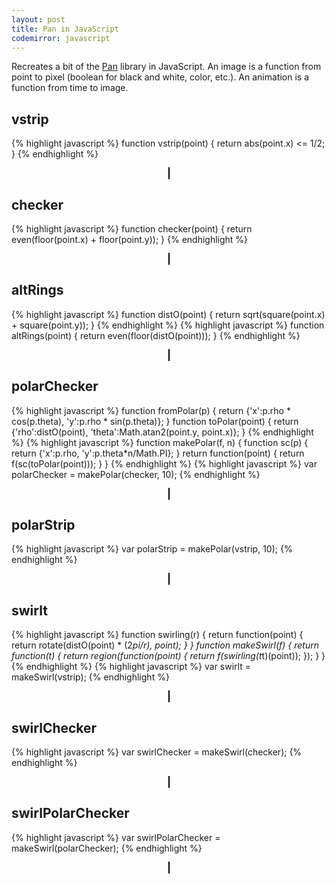 ```yaml
---
layout: post
title: Pan in JavaScript
codemirror: javascript
---
```


<script>
  function debug(x) {
    console.log(x)
    return x;
  }
  function drawImage(f, canvas) {
    var w = 300;
    var h = 300;
    var ws = 10;
    var hs = 10;
    var gCanvas = document.getElementById(canvas);

    var gCtx = gCanvas.getContext("2d");
    gCtx.fillRect(0,0,w,h);

    var imageData = gCtx.getImageData(0,0,w,h);

    for (var x = 0; x < imageData.width; x++) {
      for (var y = 0; y < imageData.height; y++) {
        var offset = (y * imageData.width + x) * 4;

        var xs = ws*(x/w-0.5);
        var ys = hs*(y/h-0.5);

        var p = f({'x':xs, 'y':ys});

        var c = p*255;
        var a = 1.0*255;

        imageData.data[offset] = c;
        imageData.data[offset + 1] = c;
        imageData.data[offset + 2] = c;
        imageData.data[offset + 3] = a;
      }
    }
    gCtx.putImageData(imageData, 0, 0);
  }
  function drawAnimation(a, canvas) {
    function drawInTime() {
      var time = (new Date()).getMilliseconds() / 100;
      drawImage(a(time), canvas);
      window.requestAnimationFrame(drawInTime);
    }
    window.requestAnimationFrame(drawInTime);
  }
  var abs = Math.abs;
  var floor = Math.floor;
  var sqrt = Math.sqrt;
  var cos = Math.cos;
  var sin = Math.sin;
  var pi = Math.PI;
  function even(n) {
    return n % 2 == 0;
  }
  function square(x) {
    return x*x;
  }
  function distO(point) {
    return sqrt(square(point.x) + square(point.y));
  }
  function fromPolar(p) {
    return {'x':p.rho * cos(p.theta),
            'y':p.rho * sin(p.theta)};
  }
  function toPolar(point) {
    return {'rho':distO(point),
            'theta':Math.atan2(point.y, point.x)};
  }
  function vstrip(point) {
    return abs(point.x) <= 1/2;
  }
  function checker(point) {
    return even(floor(point.x) + floor(point.y));
  }
  function altRings(point) {
    return even(floor(distO(point)));
  }
  function makePolar(f, n) {
    function sc(p) {
      return {'x':p.rho,
              'y':p.theta*n/Math.PI};
    }
    return function(point) {
      return f(sc(toPolar(point)));
    }
  }
  var polarChecker = makePolar(checker, 10);
  var polarStrip = makePolar(vstrip, 10);
  function region(f) {
    return function(point) {
      return f(point) ? 0.0 : 1.0;
    };
  }
  function rotate(ang, point) {
    var c = cos(ang);
    var s = sin(ang);
    return {'x':point.x*c - point.y*s, 'y':point.y*c + point.x*s};
  }
  function swirling(r) {
    return function(point) {
      return rotate(distO(point) * (2*pi/r), point);
    }
  }
  function makeSwirl(f) {
    return function(t) {
      return region(function(point) {
        return f(swirling(t*t)(point));
      });
    }
  }
  var swirlt = makeSwirl(vstrip);
  var swirlChecker = makeSwirl(checker);
  var swirlPolarChecker = makeSwirl(polarChecker);
  function drawAll() {
    drawImage(region(vstrip), "canvas_vstrip");
    drawImage(region(checker), "canvas_checker");
    drawImage(region(altRings), "canvas_altRings");
    drawImage(region(polarChecker), "canvas_polarChecker");
    drawImage(region(polarStrip), "canvas_polarStrip");
    drawAnimation(swirlt, "canvas_swirlt");
    drawAnimation(swirlChecker, "canvas_swirlChecker");
    drawAnimation(swirlPolarChecker, "canvas_swirlPolarChecker");
  }
  window.onload = drawAll;
</script>


Recreates a bit of the
[Pan](http://conal.net/papers/functional-images/) library in
JavaScript. An image is a function from point to pixel (boolean for
black and white, color, etc.). An animation is a function from time to
image.

## vstrip

{% highlight javascript %}
    function vstrip(point) {
      return abs(point.x) <= 1/2;
    }
{% endhighlight %}

<center>
<canvas id="canvas_vstrip" width="300" height="300" style="border: 1px solid black;"></canvas>
</center>

## checker

{% highlight javascript %}
    function checker(point) {
      return even(floor(point.x) + floor(point.y));
    }
{% endhighlight %}

<center>
<canvas id="canvas_checker" width="300" height="300" style="border: 1px solid black;"></canvas>
</center>

## altRings

{% highlight javascript %}
  function distO(point) {
    return sqrt(square(point.x) + square(point.y));
  }
{% endhighlight %}
{% highlight javascript %}
    function altRings(point) {
      return even(floor(distO(point)));
    }
{% endhighlight %}

<center>
<canvas id="canvas_altRings" width="300" height="300" style="border: 1px solid black;"></canvas>
</center>

## polarChecker

{% highlight javascript %}
  function fromPolar(p) {
    return {'x':p.rho * cos(p.theta),
            'y':p.rho * sin(p.theta)};
  }
  function toPolar(point) {
    return {'rho':distO(point),
            'theta':Math.atan2(point.y, point.x)};
  }
{% endhighlight %}
{% highlight javascript %}
    function makePolar(f, n) {
      function sc(p) {
        return {'x':p.rho,
                'y':p.theta*n/Math.PI};
      }
      return function(point) {
        return f(sc(toPolar(point)));
      }
    }
{% endhighlight %}
{% highlight javascript %}
    var polarChecker = makePolar(checker, 10);
{% endhighlight %}

<center>
<canvas id="canvas_polarChecker" width="300" height="300" style="border: 1px solid black;"></canvas>
</center>

## polarStrip

{% highlight javascript %}
    var polarStrip = makePolar(vstrip, 10);
{% endhighlight %}

<center>
<canvas id="canvas_polarStrip" width="300" height="300" style="border: 1px solid black;"></canvas>
</center>

## swirlt

{% highlight javascript %}
    function swirling(r) {
      return function(point) {
        return rotate(distO(point) * (2*pi/r), point);
      }
    }
    function makeSwirl(f) {
      return function(t) {
        return region(function(point) {
          return f(swirling(t*t)(point));
        });
      }
    }
{% endhighlight %}
{% highlight javascript %}
    var swirlt = makeSwirl(vstrip);
{% endhighlight %}

<center>
<canvas id="canvas_swirlt" width="300" height="300" style="border: 1px solid black;"></canvas>
</center>

## swirlChecker

{% highlight javascript %}
    var swirlChecker = makeSwirl(checker);
{% endhighlight %}

<center>
<canvas id="canvas_swirlChecker" width="300" height="300" style="border: 1px solid black;"></canvas>
</center>

## swirlPolarChecker

{% highlight javascript %}
    var swirlPolarChecker = makeSwirl(polarChecker);
{% endhighlight %}

<center>
<canvas id="canvas_swirlPolarChecker" width="300" height="300" style="border: 1px solid black;"></canvas>
</center>
